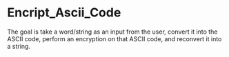 # Encript_Ascii_Code
The goal is take a word/string as an input from the user, convert it into the ASCII code, perform an encryption on that ASCII code, and reconvert it into a string.
